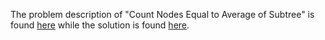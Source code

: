 The problem description of "Count Nodes Equal to Average of Subtree" is found [here](https://leetcode.com/problems/count-nodes-equal-to-average-of-subtree/) while the solution is found [here](https://github.com/aurimas13/Solutions-To-Problems/blob/main/LeetCode/Java%20Solutions/Count%20Nodes%20Equal%20to%20Average%20of%20Subtree/count_nodes_equal_to_average_of_subtree.java).
